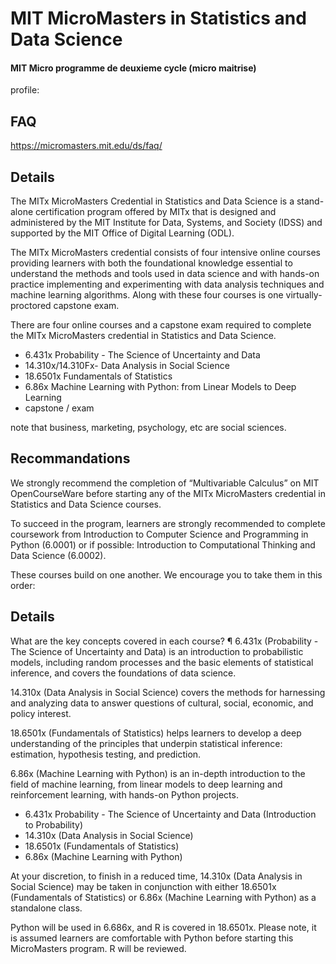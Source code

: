 # MIT MicroMasters in Statistics and Data Science
#### MIT Micro programme de deuxieme cycle (micro maitrise)

profile: 

## FAQ

https://micromasters.mit.edu/ds/faq/

## Details
The MITx MicroMasters Credential in Statistics and Data Science is a stand-alone certification program offered by MITx that is designed and administered by the MIT Institute for Data, Systems, and Society (IDSS) and supported by the MIT Office of Digital Learning (ODL).

The MITx MicroMasters credential consists of four intensive online courses providing learners with both the foundational knowledge essential to understand the methods and tools used in data science and with hands-on practice implementing and experimenting with data analysis techniques and machine learning algorithms. Along with these four courses is one virtually-proctored capstone exam.

There are four online courses and a capstone exam required to complete the MITx MicroMasters credential in Statistics and Data Science.

- 6.431x Probability - The Science of Uncertainty and Data
- 14.310x/14.310Fx- Data Analysis in Social Science
- 18.6501x Fundamentals of Statistics
- 6.86x Machine Learning with Python: from Linear Models to Deep Learning
- capstone / exam

note that business, marketing, psychology, etc are social sciences.

## Recommandations
We strongly recommend the completion of “Multivariable Calculus” on MIT OpenCourseWare before starting any of the MITx MicroMasters credential in Statistics and Data Science courses.

To succeed in the program, learners are strongly recommended to complete coursework from Introduction to Computer Science and Programming in Python (6.0001) or if possible: Introduction to Computational Thinking and Data Science (6.0002).

These courses build on one another. We encourage you to take them in this order:

## Details
What are the key concepts covered in each course?   ¶
6.431x (Probability - The Science of Uncertainty and Data) is an introduction to probabilistic models, including random processes and the basic elements of statistical inference, and covers the foundations of data science.

14.310x (Data Analysis in Social Science) covers the methods for harnessing and analyzing data to answer questions of cultural, social, economic, and policy interest.

18.6501x (Fundamentals of Statistics) helps learners to develop a deep understanding of the principles that underpin statistical inference: estimation, hypothesis testing, and prediction.


6.86x (Machine Learning with Python) is an in-depth introduction to the field of machine learning, from linear models to deep learning and reinforcement learning, with hands-on Python projects.
- 6.431x Probability - The Science of Uncertainty and Data (Introduction to Probability)
- 14.310x (Data Analysis in Social Science)
- 18.6501x (Fundamentals of Statistics)
- 6.86x (Machine Learning with Python)

At your discretion, to finish in a reduced time, 14.310x (Data Analysis in Social Science) may be taken in conjunction with either 18.6501x (Fundamentals of Statistics) or 6.86x (Machine Learning with Python) as a standalone class.


Python will be used in 6.686x, and R is covered in 18.6501x. Please note, it is assumed learners are comfortable with Python before starting this MicroMasters program. R will be reviewed.
